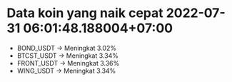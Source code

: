 # Data koin yang naik cepat 2022-07-31 06:01:48.188004+07:00

* BOND_USDT -> Meningkat 3.02%
* BTCST_USDT -> Meningkat 3.34%
* FRONT_USDT -> Meningkat 3.36%
* WING_USDT -> Meningkat 3.34%
